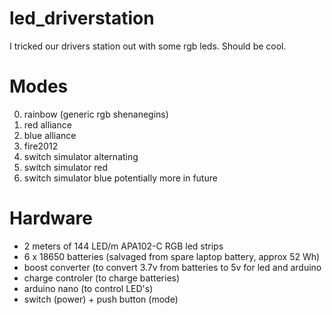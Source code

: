 # led_driverstation
I tricked our drivers station out with some rgb leds. Should be cool.

# Modes
0. rainbow (generic rgb shenanegins)
1. red alliance
2. blue alliance
3. fire2012
4. switch simulator alternating
5. switch simulator red
6. switch simulator blue
potentially more in future

# Hardware
- 2 meters of 144 LED/m APA102-C RGB led strips
- 6 x 18650 batteries (salvaged from spare laptop battery, approx 52 Wh)
- boost converter (to convert 3.7v from batteries to 5v for led and arduino
- charge controler (to charge batteries)
- arduino nano (to control LED's)
- switch (power) + push button (mode) 

